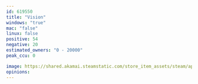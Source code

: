 ```yaml
---
id: 619550
title: "Vision"
windows: "true"
mac: "false"
linux: false
positive: 54
negative: 20
estimated_owners: "0 - 20000"
peak_ccu: 0

image: https://shared.akamai.steamstatic.com/store_item_assets/steam/apps/619550/header.jpg?t=1583134487
opinions:
---
```


